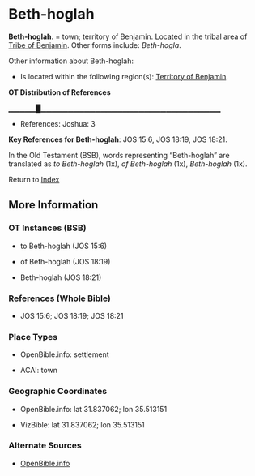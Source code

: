 # Beth-hoglah
**Beth-hoglah**. 
= town; territory of Benjamin. 
Located in the tribal area of [Tribe of Benjamin](../../../groups/md/acai/Benjamin.md). 
Other forms include: 
*Beth-hogla*. 




Other information about Beth-hoglah:


* Is located within the following region(s): 
[Territory of Benjamin](TerritoryOfBenjamin.md). 


**OT Distribution of References**

▁▁▁▁▁█▁▁▁▁▁▁▁▁▁▁▁▁▁▁▁▁▁▁▁▁▁▁▁▁▁▁▁▁▁▁▁▁▁
* References: Joshua: 3



**Key References for Beth-hoglah**: 
JOS 15:6, JOS 18:19, JOS 18:21. 


In the Old Testament (BSB), words representing “Beth-hoglah” are translated as 
*to Beth-hoglah* (1x), *of Beth-hoglah* (1x), *Beth-hoglah* (1x). 




Return to [Index](00-Index.md)

## More Information

### OT Instances (BSB)

* to Beth-hoglah (JOS 15:6)

* of Beth-hoglah (JOS 18:19)

* Beth-hoglah (JOS 18:21)



### References (Whole Bible)

* JOS 15:6; JOS 18:19; JOS 18:21


### Place Types

* OpenBible.info: settlement

* ACAI: town



### Geographic Coordinates

* OpenBible.info: lat 31.837062; lon 35.513151

* VizBible: lat 31.837062; lon 35.513151



### Alternate Sources

* [OpenBible.info](https://www.openbible.info/geo/ancient/aabd0ba)



